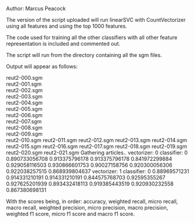 Author: Marcus Peacock

The version of the script uploaded will run linearSVC with CountVectorizer using all features and using the top 1000 features.

The code used for training all the other classifiers with all other feature
representation is included and commented out.

The script will run from the directory containing all the sgm files.

Output will appear as follows:

reut2-000.sgm  
reut2-001.sgm  
reut2-002.sgm  
reut2-003.sgm  
reut2-004.sgm  
reut2-005.sgm  
reut2-006.sgm  
reut2-007.sgm  
reut2-008.sgm  
reut2-009.sgm  
reut2-010.sgm
reut2-011.sgm
reut2-012.sgm
reut2-013.sgm
reut2-014.sgm
reut2-015.sgm
reut2-016.sgm
reut2-017.sgm
reut2-018.sgm
reut2-019.sgm
reut2-020.sgm
reut2-021.sgm
Gathering articles..
vectorizer:  0
classifier:  0
0.890733056708
0.913375796178
0.913375796178
0.841972299884
0.929058116503
0.930866601753
0.90027158756
0.920300056306
0.922038257515
0.868939804637
vectorizer:  1
classifier:  0
0.88969571231
0.914331210191
0.914331210191
0.844575768703
0.92595355267
0.927625201939
0.893432418113
0.919385443519
0.920930232558
0.867380698131

With the scores being, in order: accuracy, weighted recall, micro recall, macro
recall, weighted precision, micro precision, macro precision, weighted f1
score, micro f1 score and macro f1 score.
